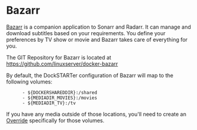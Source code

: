 # Bazarr

[Bazarr](https://www.bazarr.media/) is a companion application to Sonarr and Radarr. It can manage and download subtitles based on your requirements. You define your preferences by TV show or movie and Bazarr takes care of everything for you.

The GIT Repository for Bazarr is located at https://github.com/linuxserver/docker-bazarr

By default, the DockSTARTer configuration of Bazarr will map to the following volumes:

```
      - ${DOCKERSHAREDDIR}:/shared
      - ${MEDIADIR_MOVIES}:/movies
      - ${MEDIADIR_TV}:/tv
```

If you have any media outside of those locations, you'll need to create an [Override](https://dockstarter.com/advanced/overrides/) specifically for those volumes.
